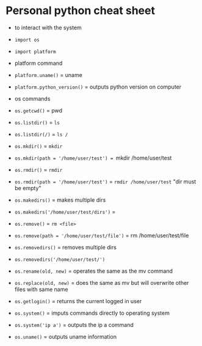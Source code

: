 # Personal python cheat sheet

- to interact with the system
 - `import os`
 - `import platform`

- platform command
 - `platform.uname()` = uname
 - `platform.python_version()` = outputs python version on computer


- os commands
 - `os.getcwd()` = pwd
 - `os.listdir()` = `ls`
  - `os.listdir(/)` = `ls /`
 - `os.mkdir()` = `mkdir`
  - `os.mkdir(path = '/home/user/test') = `mkdir /home/user/test
 - `os.rmdir()` = `rmdir`
  - `os.rmdir(path = '/home/user/test')` = `rmdir /home/user/test` "dir must be empty"
 - `os.makedirs()` = makes multiple dirs
  - `os.makedirs('/home/user/test/dirs')` =
 - `os.remove()` = `rm <file>`
  - `os.remove(path = '/home/user/test/file')` = rm /home/user/test/file
 - `os.removedirs()` = removes multiple dirs
  - `os.removedirs('/home/user/test/')`
 - `os.rename(old, new)` = operates the same as the mv command
 - `os.replace(old, new)` = does the same as mv but will overwrite other files with same name
 - `os.getlogin()` = returns the current logged in user
 - `os.system()` = imputs commands directly to operating system
  - `os.system('ip a')` = outputs the ip a command
 - `os.uname()` = outputs uname information

